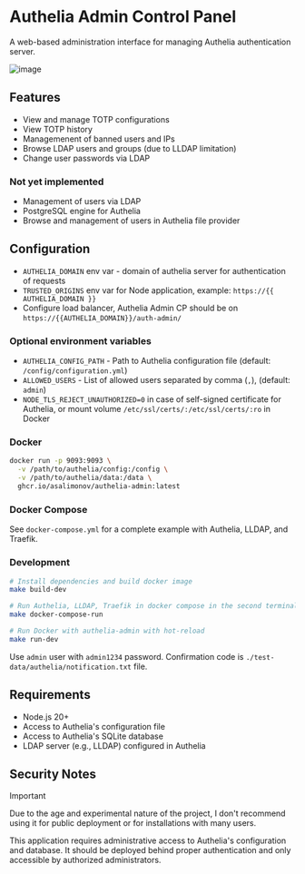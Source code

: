 # Authelia Admin Control Panel

A web-based administration interface for managing Authelia authentication server.

![image](https://raw.githubusercontent.com/asalimonov/authelia-admin/refs/heads/main/public/authelia-admin.gif)

## Features

- View and manage TOTP configurations
- View TOTP history
- Managemenent of banned users and IPs
- Browse LDAP users and groups (due to LLDAP limitation)
- Change user passwords via LDAP

### Not yet implemented

- Management of users via LDAP
- PostgreSQL engine for Authelia
- Browse and management of users in Authelia file provider

## Configuration

- `AUTHELIA_DOMAIN` env var - domain of authelia server for authentication of requests
- `TRUSTED_ORIGINS` env var for Node application, example: `https://{{ AUTHELIA_DOMAIN }}`
- Configure load balancer, Authelia Admin CP should be on `https://{{AUTHELIA_DOMAIN}}/auth-admin/`

### Optional environment variables

- `AUTHELIA_CONFIG_PATH` - Path to Authelia configuration file (default: `/config/configuration.yml`)
- `ALLOWED_USERS` - List of allowed users separated by comma (`,`), (default: `admin`)
- `NODE_TLS_REJECT_UNAUTHORIZED=0` in case of self-signed certificate for Authelia, or mount volume `/etc/ssl/certs/:/etc/ssl/certs/:ro` in Docker

### Docker

```bash
docker run -p 9093:9093 \
  -v /path/to/authelia/config:/config \
  -v /path/to/authelia/data:/data \
  ghcr.io/asalimonov/authelia-admin:latest
```

### Docker Compose

See `docker-compose.yml` for a complete example with Authelia, LLDAP, and Traefik.

### Development

```bash
# Install dependencies and build docker image
make build-dev

# Run Authelia, LLDAP, Traefik in docker compose in the second terminal
make docker-compose-run

# Run Docker with authelia-admin with hot-reload
make run-dev
```

Use `admin` user with `admin1234` password. Confirmation code is `./test-data/authelia/notification.txt` file.

## Requirements

- Node.js 20+
- Access to Authelia's configuration file
- Access to Authelia's SQLite database
- LDAP server (e.g., LLDAP) configured in Authelia

## Security Notes

>[!IMPORTANT]
Due to the age and experimental nature of the project, I don't recommend using it for public deployment or for installations with many users.

This application requires administrative access to Authelia's configuration and database. It should be deployed behind proper authentication and only accessible by authorized administrators.